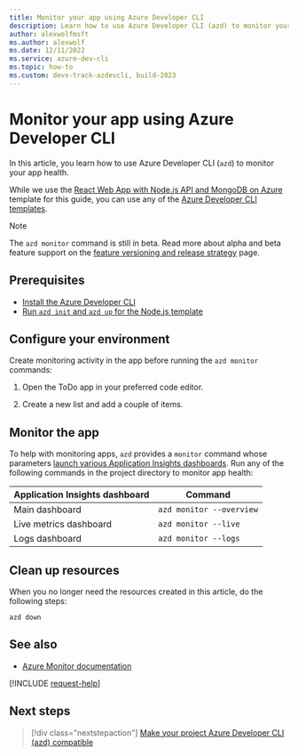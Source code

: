 ```yaml
---
title: Monitor your app using Azure Developer CLI
description: Learn how to use Azure Developer CLI (azd) to monitor your app health.
author: alexwolfmsft
ms.author: alexwolf
ms.date: 12/11/2022
ms.service: azure-dev-cli
ms.topic: how-to
ms.custom: devx-track-azdevcli, build-2023
---
```


# Monitor your app using Azure Developer CLI

In this article, you learn how to use Azure Developer CLI (`azd`) to monitor your app health.

While we use the [React Web App with Node.js API and MongoDB on Azure](https://github.com/azure-samples/todo-nodejs-mongo) template for this guide, you can use any of the [Azure Developer CLI templates](./azd-templates.md).

> [!NOTE]
> The `azd monitor` command is still in beta. Read more about alpha and beta feature support on the [feature versioning and release strategy](/azure/developer/azure-developer-cli/feature-versioning) page.

## Prerequisites

- [Install the Azure Developer CLI](./install-azd.md)
- [Run `azd init` and `azd up` for the Node.js template](./get-started.md)

## Configure your environment

Create monitoring activity in the app before running the `azd monitor` commands:

1. Open the ToDo app in your preferred code editor.

1. Create a new list and add a couple of items.

## Monitor the app

To help with monitoring apps, `azd` provides a `monitor` command whose parameters [launch various Application Insights dashboards](/azure/azure-monitor/app/overview-dashboard). Run any of the following commands in the project directory to monitor app health:

| Application Insights dashboard | Command                  |
|--------------------------------|--------------------------|
| Main dashboard                 | `azd monitor --overview` |
| Live metrics dashboard         | `azd monitor --live`     |
| Logs dashboard                 | `azd monitor --logs`     |

## Clean up resources

When you no longer need the resources created in this article, do the following steps:

```azdeveloper
azd down
```

## See also

- [Azure Monitor documentation](/azure/azure-monitor/)

[!INCLUDE [request-help](includes/request-help.md)]

## Next steps

> [!div class="nextstepaction"]
> [Make your project Azure Developer CLI (azd) compatible](make-azd-compatible.md)
